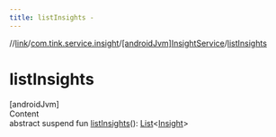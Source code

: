 ```yaml
---
title: listInsights -
---
```

//[link](../../index.md)/[com.tink.service.insight](../index.md)/[[androidJvm]InsightService](index.md)/[listInsights](list-insights.md)



# listInsights  
[androidJvm]  
Content  
abstract suspend fun [listInsights](list-insights.md)(): [List](https://kotlinlang.org/api/latest/jvm/stdlib/kotlin.collections/-list/index.html)<[Insight](../../com.tink.model.insights/[android-jvm]-insight/index.md)>  



